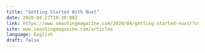 ```yaml
---
title: "Getting Started With Nuxt"
date: 2020-04-27T10:30:00Z
link: https://www.smashingmagazine.com/2020/04/getting-started-nuxt/?utm_medium=RSS&utm_source=news.12bit.vn
site: www.smashingmagazine.com/articles
language: English
draft: false
---
```

